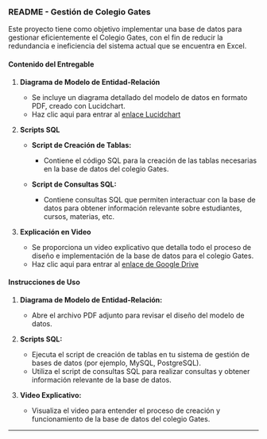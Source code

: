 
### README - Gestión de Colegio Gates

Este proyecto tiene como objetivo implementar una base de datos para gestionar eficientemente el Colegio Gates, con el fin de reducir la redundancia e ineficiencia del sistema actual que se encuentra en Excel.



#### Contenido del Entregable

1. **Diagrama de Modelo de Entidad-Relación**
   - Se incluye un diagrama detallado del modelo de datos en formato PDF, creado con Lucidchart.
   - Haz clic aqui para entrar al [enlace Lucidchart](https://lucid.app/lucidchart/caab8401-3fee-4cf4-ae1d-efe952668bb2/edit?viewport_loc=62%2C-350%2C3188%2C1676%2C0_0&invitationId=inv_715881a2-fc11-4102-9c9b-301c6197b2e0)

2. **Scripts SQL**
   - **Script de Creación de Tablas:**
     - Contiene el código SQL para la creación de las tablas necesarias en la base de datos del colegio Gates.
       
   - **Script de Consultas SQL:**
     - Contiene consultas SQL que permiten interactuar con la base de datos para obtener información relevante sobre estudiantes, cursos, materias, etc.

3. **Explicación en Video**
   - Se proporciona un video explicativo que detalla todo el proceso de diseño e implementación de la base de datos para el colegio Gates.
   -  Haz clic aqui para entrar al [enlace de Google Drive](https://drive.google.com/file/d/1mOgwjDdW65t8RAJCk-kAkZXiGarjwMP5/view?usp=sharing)



#### Instrucciones de Uso

1. **Diagrama de Modelo de Entidad-Relación:**
   - Abre el archivo PDF adjunto para revisar el diseño del modelo de datos.

2. **Scripts SQL:**
   - Ejecuta el script de creación de tablas en tu sistema de gestión de bases de datos (por ejemplo, MySQL, PostgreSQL).
   - Utiliza el script de consultas SQL para realizar consultas y obtener información relevante de la base de datos.

3. **Video Explicativo:**
   - Visualiza el video para entender el proceso de creación y funcionamiento de la base de datos del colegio Gates.


---
